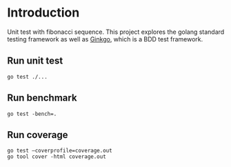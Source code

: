 # Introduction

Unit test with fibonacci sequence. This project explores the golang standard
testing framework as well as [Ginkgo][1], which is a BDD test framework.

## Run unit test

    go test ./...

## Run benchmark

    go test -bench=.

## Run coverage

    go test –coverprofile=coverage.out
    go tool cover -html coverage.out

[1]: https://onsi.github.io/ginkgo/
